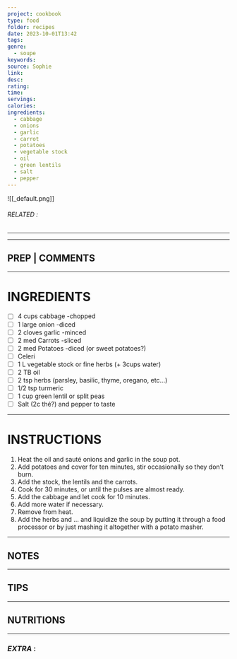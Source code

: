 ```yaml
---
project: cookbook
type: food
folder: recipes
date: 2023-10-01T13:42
tags: 
genre:
  - soupe
keywords: 
source: Sophie
link: 
desc: 
rating: 
time: 
servings: 
calories: 
ingredients:
  - cabbage
  - onions
  - garlic
  - carrot
  - potatoes
  - vegetable stock
  - oil
  - green lentils
  - salt
  - pepper
---
```


![[_default.png]]
###### *RELATED* : 
---


---
## PREP | COMMENTS



---
# INGREDIENTS

- [ ] 4 cups cabbage -chopped
- [ ] 1 large onion -diced
- [ ] 2 cloves garlic -minced
- [ ] 2 med Carrots -sliced
- [ ] 2 med Potatoes -diced (or sweet potatoes?)
- [ ] Celeri
- [ ] 1 L vegetable stock or fine herbs (+ 3cups water)
- [ ] 2 TB oil
- [ ] 2 tsp herbs (parsley, basilic, thyme, oregano, etc...)
- [ ] 1/2 tsp turmeric
- [ ] 1 cup green lentil or split peas
- [ ] Salt (2c thé?) and pepper to taste

---
# INSTRUCTIONS

1. Heat the oil and sauté onions and garlic in the soup pot.
2. Add potatoes and cover for ten minutes, stir occasionally so they don’t burn.
3. Add the stock, the lentils and the carrots.
4. Cook for 30 minutes, or until the pulses are almost ready.
5. Add the cabbage and let cook for 10 minutes.
6. Add more water if necessary.
7. Remove from heat.
8. Add the herbs and … and liquidize the soup by putting it through a food processor or by just mashing it altogether with a potato masher.

---
## NOTES



---
## TIPS



---
## NUTRITIONS



---
### *EXTRA* :




